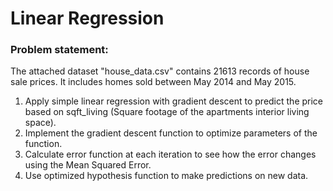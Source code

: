 # Linear Regression
### Problem statement:
The attached dataset "house_data.csv" contains 21613 records of house sale prices. 
It includes homes sold between May 2014 and May 2015.


1. Apply simple linear regression with gradient descent to predict the price based on sqft_living 
(Square footage of the apartments interior living space).
2. Implement the gradient descent function to optimize parameters of the function.
3. Calculate error function at each iteration to see how the error changes using the Mean Squared Error.
4. Use optimized hypothesis function to make predictions on new data.
